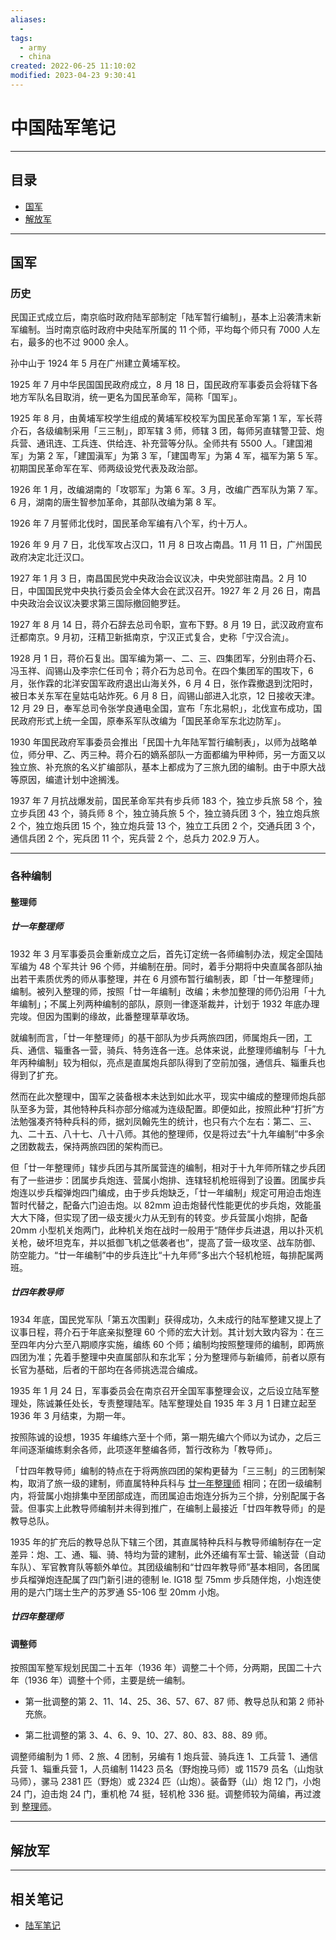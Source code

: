 ```yaml
---
aliases:
  - 
tags:
  - army
  - china
created: 2022-06-25 11:10:02
modified: 2023-04-23 9:30:41
---
```


# 中国陆军笔记

---

## 目录

* [国军](#国军)
* [解放军](#解放军)

---

## 国军

### 历史

民国正式成立后，南京临时政府陆军部制定「陆军暂行编制」，基本上沿袭清末新军编制。当时南京临时政府中央陆军所属的 11 个师，平均每个师只有 7000 人左右，最多的也不过 9000 余人。

孙中山于 1924 年 5 月在广州建立黄埔军校。

1925 年 7 月中华民国国民政府成立，8 月 18 日，国民政府军事委员会将辖下各地方军队名目取消，统一更名为国民革命军，简称「国军」。

1925 年 8 月，由黄埔军校学生组成的黄埔军校校军为国民革命军第 1 军，军长蒋介石，各级编制采用「三三制」，即军辖 3 师，师辖 3 团，每师另直辖警卫营、炮兵营、通讯连、工兵连、供给连、补充营等分队。全师共有 5500 人。「建国湘军」为第 2 军，「建国滇军」为第 3 军，「建国粤军」为第 4 军，福军为第 5 军。初期国民革命军在军、师两级设党代表及政治部。

1926 年 1 月，改编湖南的「攻鄂军」为第 6 军。3 月，改编广西军队为第 7 军。6 月，湖南的唐生智参加革命，其部队改编为第 8 军。

1926 年 7 月誓师北伐时，国民革命军编有八个军，约十万人。

1926 年 9 月 7 日，北伐军攻占汉口，11 月 8 日攻占南昌。11 月 11 日，广州国民政府决定北迁汉口。

1927 年 1 月 3 日，南昌国民党中央政治会议议决，中央党部驻南昌。2 月 10 日，中国国民党中央执行委员会全体大会在武汉召开。1927 年 2 月 26 日，南昌中央政治会议议决要求第三国际撤回鲍罗廷。

1927 年 8 月 14 日，蒋介石辞去总司令职，宣布下野。8 月 19 日，武汉政府宣布迁都南京。9 月初，汪精卫新抵南京，宁汉正式复合，史称「宁汉合流」。

1928 月 1 日，蒋价石复出。国军编为第一、二、三、四集团军，分别由蒋介石、冯玉祥、阎锡山及李宗仁任司令；蒋介石为总司令。在四个集团军的围攻下，6 月，张作霖的北洋安国军政府退出山海关外，6 月 4 日，张作霖撤退到沈阳时，被日本关东军在皇姑屯站炸死。6 月 8 日，阎锡山部进入北京，12 日接收天津。12 月 29 日，奉军总司令张学良通电全国，宣布「东北易帜」，北伐宣布成功，国民政府形式上统一全国，原奉系军队改编为「国民革命军东北边防军」。

1930 年国民政府军事委员会推出「民国十九年陆军暂行编制表」，以师为战略单位，师分甲、乙、丙三种。蒋介石的嫡系部队一方面都编为甲种师，另一方面又以独立旅、补充旅的名义扩编部队，基本上都成为了三旅九团的编制。由于中原大战等原因，编遣计划中途搁浅。

1937 年 7 月抗战爆发前，国民革命军共有步兵师 183 个，独立步兵旅 58 个，独立步兵团 43 个，骑兵师 8 个，独立骑兵旅 5 个，独立骑兵团 3 个，独立炮兵旅 2 个，独立炮兵团 15 个，独立炮兵营 13 个，独立工兵团 2 个，交通兵团 3 个，通信兵团 2 个，宪兵团 11 个，宪兵营 2 个，总兵力 202.9 万人。

---

### 各种编制

#### 整理师

##### 廿一年整理师

1932 年 3 月军事委员会重新成立之后，首先订定统一各师编制办法，规定全国陆军编为 48 个军共计 96 个师，并编制在册。同时，着手分期将中央直属各部队抽出若干素质优秀的师从事整理，并在 6 月颁布暂行编制表，即「廿一年整理师」编制。被列入整理的师，按照「廿一年编制」改编；未参加整理的师仍沿用「十九年编制」；不属上列两种编制的部队，原则一律逐渐裁并，计划于 1932 年底办理完竣。但因为围剿的缘故，此番整理草草收场。

就编制而言，「廿一年整理师」的基干部队为步兵两旅四团，师属炮兵一团，工兵、通信、辎重各一营，骑兵、特务连各一连。总体来说，此整理师编制与「十九年丙种编制」较为相似，亮点是直属炮兵部队得到了空前加强，通信兵、辎重兵也得到了扩充。

然而在此次整理中，国军之装备根本未达到如此水平，现实中编成的整理师炮兵部队至多为营，其他特种兵科亦部分缩减为连级配置。即便如此，按照此种“打折”方法勉强凑齐特种兵科的师，据刘凤翰先生的统计，也只有六个左右：第二、三、九、二十五、八十七、八十八师。其他的整理师，仅是将过去“十九年编制”中多余之团数裁去，保持两旅四团的架构而已。

但「廿一年整理师」辖步兵团与其所属营连的编制，相对于十九年师所辖之步兵团有了一些进步：团属步兵炮连、营属小炮排、连辖轻机枪班得到了设置。团属步兵炮连以步兵榴弹炮四门编成，由于步兵炮缺乏，「廿一年编制」规定可用迫击炮连暂时代替之，配备六门迫击炮。以 82mm 迫击炮替代性能更优的步兵炮，效能虽大大下降，但实现了团一级支援火力从无到有的转变。步兵营属小炮排，配备 20mm 小型机关炮两门，此种机关炮在战时一般用于“随伴步兵进退，用以扑灭机关枪，破坏坦克车，并以抵御飞机之低袭者也”，提高了营一级攻坚、战车防御、防空能力。“廿一年编制”中的步兵连比“十九年师”多出六个轻机枪班，每排配属两班。

##### 廿四年教导师

1934 年底，国民党军队「第五次围剿」获得成功，久未成行的陆军整建又提上了议事日程，蒋介石于年底亲拟整理 60 个师的宏大计划。其计划大致内容为：在三至四年内分六至八期顺序实施，编练 60 个师；编制均按照整理师的编制，即两旅四团为准；先着手整理中央直属部队和东北军；分为整理师与新编师，前者以原有长官为基础，后者的干部均在各师挑选混合编成。

1935 年 1 月 24 日，军事委员会在南京召开全国军事整理会议，之后设立陆军整理处，陈诚兼任处长，专责整理陆军。陆军整理处自 1935 年 3 月 1 日建立起至 1936 年 3 月结束，为期一年。

按照陈诚的设想，1935 年编练六至十个师，第一期先编六个师以为试办，之后三年间逐渐编练剩余各师，此项逐年整编各师，暂行改称为「教导师」。

「廿四年教导师」编制的特点在于将两旅四团的架构更替为「三三制」的三团制架构，取消了旅一级的建制，师直属特种兵科与 [廿一年整理师](#廿一年整理师) 相同；在团一级编制内，将营属小炮排集中至团部成连，而团属迫击炮连分拆为三个排，分别配属于各营。但事实上此教导师编制并未得到推广，在编制上最接近「廿四年教导师」的是教导总队。

1935 年的扩充后的教导总队下辖三个团，其直属特种兵科与教导师编制存在一定差异：炮、工、通、辎、骑、特均为营的建制，此外还编有军士营、输送营（自动车队）、军官教育队等额外单位。其团级编制和“廿四年教导师”基本相同，各团属步兵榴弹炮连配属了四门新引进的德制 le. IG18 型 75mm 步兵随伴炮，小炮连使用的是六门瑞士生产的苏罗通 S5-106 型 20mm 小炮。

##### 廿四年整理师

#### 调整师

按照国军整军规划民国二十五年（1936 年）调整二十个师，分两期，民国二十六年（1936 年）调整十个师，主要是统一编制。

* 第一批调整的第 2、11、14、25、36、57、67、87 师、教导总队和第 2 师补充旅。

* 第二批调整的第 3、4、6、9、10、27、80、83、88、89 师。

调整师编制为 1 师、2 旅、4 团制，另编有 1 炮兵营、骑兵连 1、工兵营 1、通信兵营 1、辎重兵营 1，人员编制 11423 员名（野炮挽马师）或 11579 员名（山炮驮马师），骡马 2381 匹（野炮）或 2324 匹（山炮）。装备野（山）炮 12 门，小炮 24 门，迫击炮 24 门，重机枪 74 挺，轻机枪 336 挺。调整师较为简编，再过渡到 [整理师](#整理师)。

---

## 解放军

---

## 相关笔记

* [陆军笔记](./Army_Note.md)
